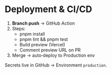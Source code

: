 # Deployment & CI/CD

1. **Branch push** → GitHub Action
2. Steps:
   * pnpm install
   * pnpm lint && pnpm test
   * Build preview (Vercel)
   * Comment preview URL on PR
3. Merge → auto‑deploy to Production env

Secrets live in GitHub → Environment `production`.
